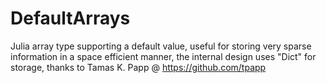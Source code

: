 # DefaultArrays
Julia array type supporting a default value, useful for storing very sparse information in a space efficient manner, the internal design uses "Dict" for storage,  thanks to Tamas K. Papp @ https://github.com/tpapp
